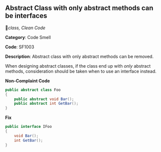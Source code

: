 ## Abstract Class with only abstract methods can be interfaces

:bookmark:_class, Clean Code_

**Category**: Code Smell

**Code**: SF1003

**Description**: Abstract class with only abstract methods can be removed.

When designing abstract classes, if the class end up with _only_ abstract methods, consideration should be taken when to use an interface instead.

**Non-Complaint Code**

```csharp
public abstract class Foo
{
    public abstract void Bar();
    public abstract int GetBar();
}
```

**Fix**

```csharp
public interface IFoo
{
    void Bar();
    int GetBar();
}
```

